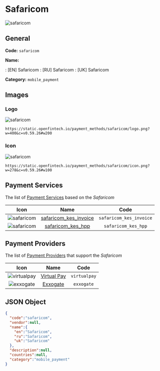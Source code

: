 
# Safaricom 
![safaricom](https://static.openfintech.io/payment_methods/safaricom/logo.png?w=400&c=v0.59.26#w200)  

## General 
**Code:** `safaricom` 
 
**Name:** 
 
:	[EN] Safaricom 
:	[RU] Safaricom 
:	[UK] Safaricom 
 
**Category:** `mobile_payment` 
 

## Images 

### Logo 
![safaricom](https://static.openfintech.io/payment_methods/safaricom/logo.png?w=400&c=v0.59.26#w200)  

```
https://static.openfintech.io/payment_methods/safaricom/logo.png?w=400&c=v0.59.26#w200
```  

### Icon 
![safaricom](https://static.openfintech.io/payment_methods/safaricom/icon.png?w=278&c=v0.59.26#w100)  

```
https://static.openfintech.io/payment_methods/safaricom/icon.png?w=278&c=v0.59.26#w100
```  

## Payment Services 
 
The list of [Payment Services](/payment-services/) based on the _Safaricom_ 

|Icon|Name|Code| 
|:---:|:---:|:---:| 
|![safaricom](https://static.openfintech.io/payment_methods/safaricom/icon.png?w=278&c=v0.59.26#w100) |[safaricom_kes_invoice](/payment-services/safaricom_kes_invoice/)|`safaricom_kes_invoice`| 
|![safaricom](https://static.openfintech.io/payment_methods/safaricom/icon.png?w=278&c=v0.59.26#w100) |[safaricom_kes_hpp](/payment-services/safaricom_kes_hpp/)|`safaricom_kes_hpp`| 
 

## Payment Providers 
 
The list of [Payment Providers](/payment-providers/) that support the _Safaricom_ 

|Icon|Name|Code| 
|:---:|:---:|:---:| 
|![virtualpay](https://static.openfintech.io/payment_providers/virtualpay/icon.png?w=278&c=v0.59.26#w100) |[Virtual Pay](/payment-providers/virtualpay/)|`virtualpay`| 
|![exxogate](https://static.openfintech.io/payment_providers/exxogate/icon.svg?w=278&c=v0.59.26#w100) |[Exxogate](/payment-providers/exxogate/)|`exxogate`| 
 

## JSON Object 

```json
{
  "code":"safaricom",
  "vendor":null,
  "name":{
    "en":"Safaricom",
    "ru":"Safaricom",
    "uk":"Safaricom"
  },
  "description":null,
  "countries":null,
  "category":"mobile_payment"
}
```  
